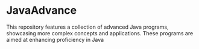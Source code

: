 # JavaAdvance
This repository features a collection of advanced Java programs, showcasing more complex concepts and applications. These programs are aimed at enhancing proficiency in Java 
